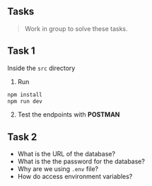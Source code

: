 ## Tasks

> Work in group to solve these tasks.

## Task 1

Inside the `src` directory

1. Run

```sh
npm install
npm run dev
```

2. Test the endpoints with **POSTMAN**

## Task 2

- What is the URL of the database?
- What is the the password for the database?
- Why are we using `.env` file?
- How do access environment variables?
